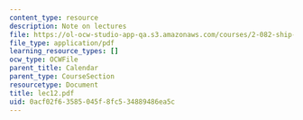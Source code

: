 ```yaml
---
content_type: resource
description: Note on lectures
file: https://ol-ocw-studio-app-qa.s3.amazonaws.com/courses/2-082-ship-structural-analysis-design-13-122-spring-2003/0acf02f63585045f8fc534889486ea5c_lec12.pdf
file_type: application/pdf
learning_resource_types: []
ocw_type: OCWFile
parent_title: Calendar
parent_type: CourseSection
resourcetype: Document
title: lec12.pdf
uid: 0acf02f6-3585-045f-8fc5-34889486ea5c
---
```

